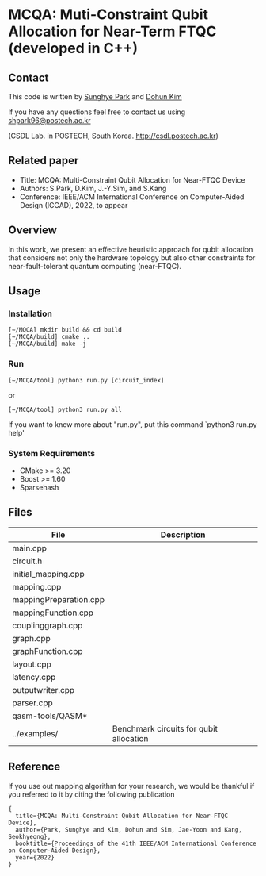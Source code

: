 # MCQA: Muti-Constraint Qubit Allocation for Near-Term FTQC (developed in C++)

## Contact
This code is written by [Sunghye Park](shpark96@postech.ac.kr) and [Dohun Kim](dohunkim@postech.ac.kr)

If you have any questions feel free to contact us using shpark96@postech.ac.kr

(CSDL Lab. in POSTECH, South Korea. http://csdl.postech.ac.kr)

## Related paper
- Title: MCQA: Multi-Constraint Qubit Allocation for Near-FTQC Device
- Authors: S.Park, D.Kim, J.-Y.Sim, and S.Kang
- Conference: IEEE/ACM International Conference on Computer-Aided Design (ICCAD), 2022, to appear

## Overview
In this work, we present an effective heuristic approach for qubit allocation that considers not only the hardware topology but also other constraints for near-fault-tolerant quantum computing (near-FTQC).

## Usage

### Installation
```
[~/MQCA] mkdir build && cd build
[~/MCQA/build] cmake ..
[~/MCQA/build] make -j
```

### Run
```
[~/MCQA/tool] python3 run.py [circuit_index]
```
or
```
[~/MCQA/tool] python3 run.py all
```


If you want to know more about "run.py", put this command `python3 run.py help'

### System Requirements

* CMake >= 3.20
* Boost >= 1.60
* Sparsehash

## Files
| File      | Description |
| ----------- | ----------- |
| main.cpp      |  |
| circuit.h   |  |
| initial_mapping.cpp   |  |
| mapping.cpp   |  |
| mappingPreparation.cpp   |  |
| mappingFunction.cpp   |  |
| couplinggraph.cpp  |  |
| graph.cpp   |  |
| graphFunction.cpp   |  |
| layout.cpp   |  |
| latency.cpp   |  |
| outputwriter.cpp   |  |
| parser.cpp  |  |
| qasm-tools/QASM*   |  |
| ../examples/| Benchmark circuits for qubit allocation |


## Reference
If you use out mapping algorithm for your research, we would be thankful if you referred to it by citing the following publication
```
{
  title={MCQA: Multi-Constraint Qubit Allocation for Near-FTQC Device},
  author={Park, Sunghye and Kim, Dohun and Sim, Jae-Yoon and Kang, Seokhyeong},
  booktitle={Proceedings of the 41th IEEE/ACM International Conference on Computer-Aided Design},
  year={2022}
}
```
